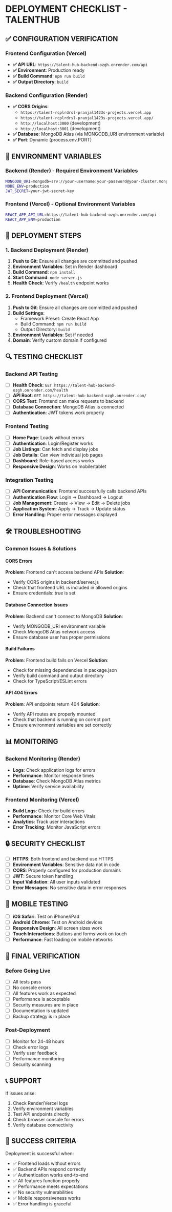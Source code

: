 # DEPLOYMENT CHECKLIST - TALENTHUB

## ✅ CONFIGURATION VERIFICATION

### Frontend Configuration (Vercel)
- **✅ API URL**: `https://talent-hub-backend-ozgh.onrender.com/api`
- **✅ Environment**: Production ready
- **✅ Build Command**: `npm run build`
- **✅ Output Directory**: `build`

### Backend Configuration (Render)
- **✅ CORS Origins**: 
  - `https://talent-rcplrdrsl-pranjal1423s-projects.vercel.app`
  - `https://talent-rcplrdrsl-pranjal1423s-projects.vercel.app/`
  - `http://localhost:3000` (development)
  - `http://localhost:3001` (development)
- **✅ Database**: MongoDB Atlas (via MONGODB_URI environment variable)
- **✅ Port**: Dynamic (process.env.PORT)

## 🔧 ENVIRONMENT VARIABLES

### Backend (Render) - Required Environment Variables
```bash
MONGODB_URI=mongodb+srv://your-username:your-password@your-cluster.mongodb.net/talenthub
NODE_ENV=production
JWT_SECRET=your-jwt-secret-key
```

### Frontend (Vercel) - Optional Environment Variables
```bash
REACT_APP_API_URL=https://talent-hub-backend-ozgh.onrender.com/api
REACT_APP_ENV=production
```

## 🚀 DEPLOYMENT STEPS

### 1. Backend Deployment (Render)
1. **Push to Git**: Ensure all changes are committed and pushed
2. **Environment Variables**: Set in Render dashboard
3. **Build Command**: `npm install`
4. **Start Command**: `node server.js`
5. **Health Check**: Verify `/health` endpoint works

### 2. Frontend Deployment (Vercel)
1. **Push to Git**: Ensure all changes are committed and pushed
2. **Build Settings**: 
   - Framework Preset: Create React App
   - Build Command: `npm run build`
   - Output Directory: `build`
3. **Environment Variables**: Set if needed
4. **Domain**: Verify custom domain if configured

## 🔍 TESTING CHECKLIST

### Backend API Testing
- [ ] **Health Check**: `GET https://talent-hub-backend-ozgh.onrender.com/health`
- [ ] **API Root**: `GET https://talent-hub-backend-ozgh.onrender.com/`
- [ ] **CORS Test**: Frontend can make requests to backend
- [ ] **Database Connection**: MongoDB Atlas is connected
- [ ] **Authentication**: JWT tokens work properly

### Frontend Testing
- [ ] **Home Page**: Loads without errors
- [ ] **Authentication**: Login/Register works
- [ ] **Job Listings**: Can fetch and display jobs
- [ ] **Job Details**: Can view individual job pages
- [ ] **Dashboard**: Role-based access works
- [ ] **Responsive Design**: Works on mobile/tablet

### Integration Testing
- [ ] **API Communication**: Frontend successfully calls backend APIs
- [ ] **Authentication Flow**: Login → Dashboard → Logout
- [ ] **Job Management**: Create → View → Edit → Delete jobs
- [ ] **Application System**: Apply → Track → Update status
- [ ] **Error Handling**: Proper error messages displayed

## 🛠️ TROUBLESHOOTING

### Common Issues & Solutions

#### CORS Errors
**Problem**: Frontend can't access backend APIs
**Solution**: 
- Verify CORS origins in backend/server.js
- Check that frontend URL is included in allowed origins
- Ensure credentials: true is set

#### Database Connection Issues
**Problem**: Backend can't connect to MongoDB
**Solution**:
- Verify MONGODB_URI environment variable
- Check MongoDB Atlas network access
- Ensure database user has proper permissions

#### Build Failures
**Problem**: Frontend build fails on Vercel
**Solution**:
- Check for missing dependencies in package.json
- Verify build command and output directory
- Check for TypeScript/ESLint errors

#### API 404 Errors
**Problem**: API endpoints return 404
**Solution**:
- Verify API routes are properly mounted
- Check that backend is running on correct port
- Ensure environment variables are set correctly

## 📊 MONITORING

### Backend Monitoring (Render)
- **Logs**: Check application logs for errors
- **Performance**: Monitor response times
- **Database**: Check MongoDB Atlas metrics
- **Uptime**: Verify service availability

### Frontend Monitoring (Vercel)
- **Build Logs**: Check for build errors
- **Performance**: Monitor Core Web Vitals
- **Analytics**: Track user interactions
- **Error Tracking**: Monitor JavaScript errors

## 🔒 SECURITY CHECKLIST

- [ ] **HTTPS**: Both frontend and backend use HTTPS
- [ ] **Environment Variables**: Sensitive data not in code
- [ ] **CORS**: Properly configured for production domains
- [ ] **JWT**: Secure token handling
- [ ] **Input Validation**: All user inputs validated
- [ ] **Error Messages**: No sensitive data in error responses

## 📱 MOBILE TESTING

- [ ] **iOS Safari**: Test on iPhone/iPad
- [ ] **Android Chrome**: Test on Android devices
- [ ] **Responsive Design**: All screen sizes work
- [ ] **Touch Interactions**: Buttons and forms work on touch
- [ ] **Performance**: Fast loading on mobile networks

## 🎯 FINAL VERIFICATION

### Before Going Live
- [ ] All tests pass
- [ ] No console errors
- [ ] All features work as expected
- [ ] Performance is acceptable
- [ ] Security measures are in place
- [ ] Documentation is updated
- [ ] Backup strategy is in place

### Post-Deployment
- [ ] Monitor for 24-48 hours
- [ ] Check error logs
- [ ] Verify user feedback
- [ ] Performance monitoring
- [ ] Security scanning

## 📞 SUPPORT

If issues arise:
1. Check Render/Vercel logs
2. Verify environment variables
3. Test API endpoints directly
4. Check browser console for errors
5. Verify database connectivity

## 🎉 SUCCESS CRITERIA

Deployment is successful when:
- ✅ Frontend loads without errors
- ✅ Backend APIs respond correctly
- ✅ Authentication works end-to-end
- ✅ All features function properly
- ✅ Performance meets expectations
- ✅ No security vulnerabilities
- ✅ Mobile responsiveness works
- ✅ Error handling is graceful 